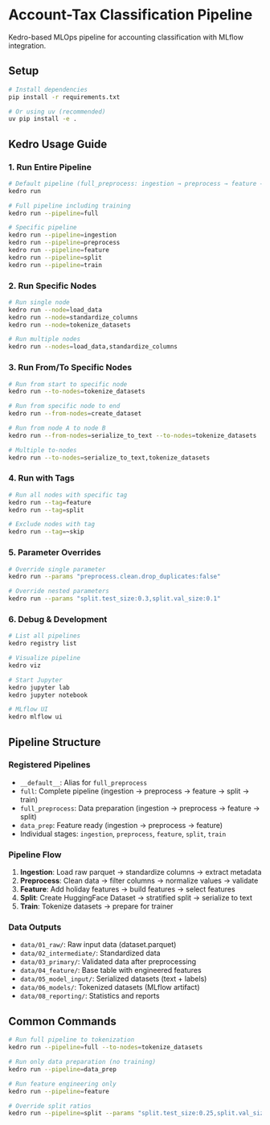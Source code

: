 # Account-Tax Classification Pipeline

Kedro-based MLOps pipeline for accounting classification with MLflow integration.

## Setup

```bash
# Install dependencies
pip install -r requirements.txt

# Or using uv (recommended)
uv pip install -e .
```

## Kedro Usage Guide

### 1. Run Entire Pipeline

```bash
# Default pipeline (full_preprocess: ingestion → preprocess → feature → split)
kedro run

# Full pipeline including training
kedro run --pipeline=full

# Specific pipeline
kedro run --pipeline=ingestion
kedro run --pipeline=preprocess
kedro run --pipeline=feature
kedro run --pipeline=split
kedro run --pipeline=train
```

### 2. Run Specific Nodes

```bash
# Run single node
kedro run --node=load_data
kedro run --node=standardize_columns
kedro run --node=tokenize_datasets

# Run multiple nodes
kedro run --nodes=load_data,standardize_columns
```

### 3. Run From/To Specific Nodes

```bash
# Run from start to specific node
kedro run --to-nodes=tokenize_datasets

# Run from specific node to end
kedro run --from-nodes=create_dataset

# Run from node A to node B
kedro run --from-nodes=serialize_to_text --to-nodes=tokenize_datasets

# Multiple to-nodes
kedro run --to-nodes=serialize_to_text,tokenize_datasets
```

### 4. Run with Tags

```bash
# Run all nodes with specific tag
kedro run --tag=feature
kedro run --tag=split

# Exclude nodes with tag
kedro run --tag=~skip
```

### 5. Parameter Overrides

```bash
# Override single parameter
kedro run --params "preprocess.clean.drop_duplicates:false"

# Override nested parameters
kedro run --params "split.test_size:0.3,split.val_size:0.1"
```

### 6. Debug & Development

```bash
# List all pipelines
kedro registry list

# Visualize pipeline
kedro viz

# Start Jupyter
kedro jupyter lab
kedro jupyter notebook

# MLflow UI
kedro mlflow ui
```

## Pipeline Structure

### Registered Pipelines

- `__default__`: Alias for `full_preprocess`
- `full`: Complete pipeline (ingestion → preprocess → feature → split → train)
- `full_preprocess`: Data preparation (ingestion → preprocess → feature → split)
- `data_prep`: Feature ready (ingestion → preprocess → feature)
- Individual stages: `ingestion`, `preprocess`, `feature`, `split`, `train`

### Pipeline Flow

1. **Ingestion**: Load raw parquet → standardize columns → extract metadata
2. **Preprocess**: Clean data → filter columns → normalize values → validate
3. **Feature**: Add holiday features → build features → select features
4. **Split**: Create HuggingFace Dataset → stratified split → serialize to text
5. **Train**: Tokenize datasets → prepare for trainer

### Data Outputs

- `data/01_raw/`: Raw input data (dataset.parquet)
- `data/02_intermediate/`: Standardized data
- `data/03_primary/`: Validated data after preprocessing
- `data/04_feature/`: Base table with engineered features
- `data/05_model_input/`: Serialized datasets (text + labels)
- `data/06_models/`: Tokenized datasets (MLflow artifact)
- `data/08_reporting/`: Statistics and reports

## Common Commands

```bash
# Run full pipeline to tokenization
kedro run --pipeline=full --to-nodes=tokenize_datasets

# Run only data preparation (no training)
kedro run --pipeline=data_prep

# Run feature engineering only
kedro run --pipeline=feature

# Override split ratios
kedro run --pipeline=split --params "split.test_size:0.25,split.val_size:0.05"
```
